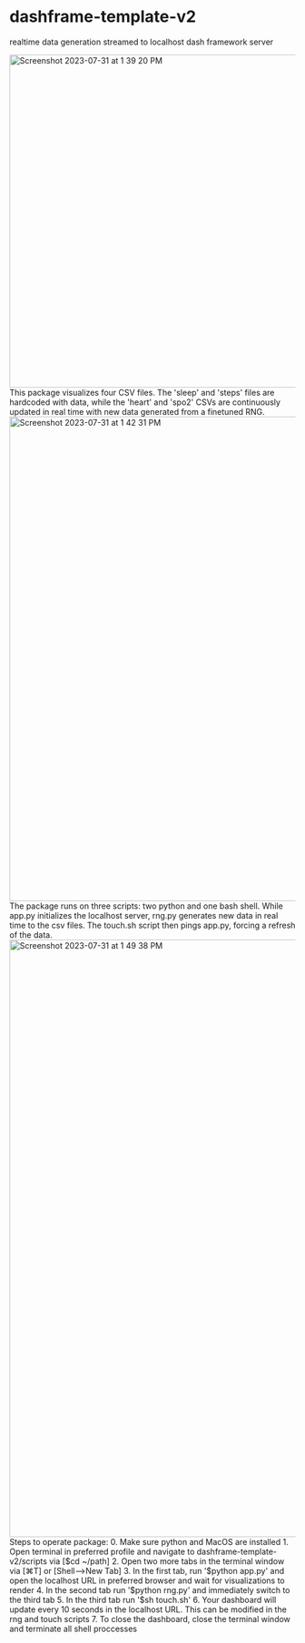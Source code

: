 # dashframe-template-v2
realtime data generation streamed to localhost dash framework server

<img width="587" alt="Screenshot 2023-07-31 at 1 39 20 PM" src="https://github.com/ishaan-awasthi/dashframe-template-v2/assets/136520517/b531fa07-385f-4eb3-9ee4-03ca7685fe99">
This package visualizes four CSV files. The 'sleep' and 'steps' files are hardcoded with data, while the 'heart' and 'spo2' CSVs are continuously updated in real time with new data generated from a finetuned RNG.

<img width="854" alt="Screenshot 2023-07-31 at 1 42 31 PM" src="https://github.com/ishaan-awasthi/dashframe-template-v2/assets/136520517/8212a4e5-be70-4c84-bf4e-7ec054f7f74a">
The package runs on three scripts: two python and one bash shell. While app.py initializes the localhost server, rng.py generates new data in real time to the csv files. The touch.sh script then pings app.py, forcing a refresh of the data.

<img width="1053" alt="Screenshot 2023-07-31 at 1 49 38 PM" src="https://github.com/ishaan-awasthi/dashframe-template-v2/assets/136520517/e9babc5a-7c7a-415f-b471-7a0de0b3481a">
Steps to operate package:
0. Make sure python and MacOS are installed
1. Open terminal in preferred profile and navigate to dashframe-template-v2/scripts via [$cd ~/path]
2. Open two more tabs in the terminal window via [⌘T] or [Shell-->New Tab]
3. In the first tab, run '$python app.py' and open the localhost URL in preferred browser and wait for visualizations to render
4. In the second tab run '$python rng.py' and immediately switch to the third tab
5. In the third tab run '$sh touch.sh'
6. Your dashboard will update every 10 seconds in the localhost URL. This can be modified in the rng and touch scripts 
7. To close the dashboard, close the terminal window and terminate all shell proccesses
